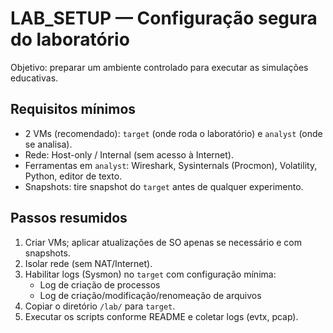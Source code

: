 # LAB_SETUP — Configuração segura do laboratório

Objetivo: preparar um ambiente controlado para executar as simulações educativas.

## Requisitos mínimos
- 2 VMs (recomendado): `target` (onde roda o laboratório) e `analyst` (onde se analisa).
- Rede: Host-only / Internal (sem acesso à Internet).
- Ferramentas em `analyst`: Wireshark, Sysinternals (Procmon), Volatility, Python, editor de texto.
- Snapshots: tire snapshot do `target` antes de qualquer experimento.

## Passos resumidos
1. Criar VMs; aplicar atualizações de SO apenas se necessário e com snapshots.
2. Isolar rede (sem NAT/Internet).
3. Habilitar logs (Sysmon) no `target` com configuração mínima:
   - Log de criação de processos
   - Log de criação/modificação/renomeação de arquivos
4. Copiar o diretório `/lab/` para `target`.
5. Executar os scripts conforme README e coletar logs (evtx, pcap).
